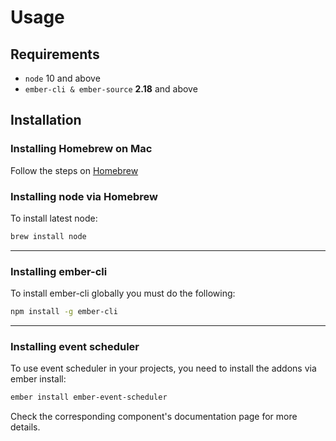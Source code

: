 # Usage

## Requirements
* `node` 10 and above
* `ember-cli & ember-source` **2.18** and above

## Installation
### Installing Homebrew on Mac
Follow the steps on [Homebrew](https://brew.sh/)

### Installing node via Homebrew

To install latest node:
```sh
brew install node
```
---
### Installing ember-cli

To install ember-cli globally you must do the following:
```sh
npm install -g ember-cli
```
---
### Installing event scheduler
To use event scheduler in your projects, you need to install the addons via ember install:

```sh
ember install ember-event-scheduler
```
Check the corresponding component's documentation page for more details.
